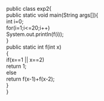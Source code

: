 public class exp2{  
    public static void main(String args[]){  
        int i=0;  
        for(i=1;i<=20;i++)  
            System.out.println(f(i));  
    }  
    public static int f(int x)  
    {  
        if(x==1 || x==2)  
            return 1;  
        else  
            return f(x-1)+f(x-2);  
    }  
}  